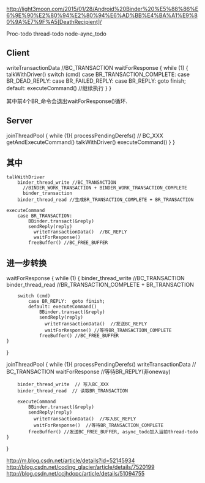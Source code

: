 http://light3moon.com/2015/01/28/Android%20Binder%20%E5%88%86%E6%9E%90%E2%80%94%E2%80%94%E6%AD%BB%E4%BA%A1%E9%80%9A%E7%9F%A5[DeathRecipient]/


Proc-todo
thread-todo
node-aync_todo
## Client

writeTransactionData //BC_TRANSACTION
waitForResponse
{
    while (1) {
        talkWithDriver()
        switch (cmd)
            case BR_TRANSACTION_COMPLETE:
            case BR_DEAD_REPLY:
            case BR_FAILED_REPLY:
            case BR_REPLY:  goto finish;
            default: executeCommand() //继续执行
    }
}

其中前4个BR_命令会退出waitForResponse()循环.

## Server

joinThreadPool
{
    while (1){
        processPendingDerefs() // BC_XXX
        getAndExecuteCommand()
            talkWithDriver()
            executeCommand()
    }
}

## 其中

    talkWithDriver
        binder_thread_write //BC_TRANSACTION
          //BINDER_WORK_TRANSACTION + BINDER_WORK_TRANSACTION_COMPLETE
          binder_transaction
        binder_thread_read //生成BR_TRANSACTION_COMPLETE + BR_TRANSACTION

    executeCommand
        case BR_TRANSACTION:
            BBinder.transact(&reply)
            sendReply(reply)
              writeTransactionData()  //BC_REPLY
              waitForResponse()
            freeBuffer() //BC_FREE_BUFFER

## 进一步转换

waitForResponse
{
    while (1) {
        binder_thread_write //BC_TRANSACTION
        binder_thread_read //BR_TRANSACTION_COMPLETE + BR_TRANSACTION

        switch (cmd)
            case BR_REPLY:  goto finish;            
            default: executeCommand()
                BBinder.transact(&reply)
                sendReply(reply)
                  writeTransactionData()  //发送BC_REPLY
                  waitForResponse() //等待BR_TRANSACTION_COMPLETE
                freeBuffer() //BC_FREE_BUFFER
    }
}  

joinThreadPool
{
    while (1){
        processPendingDerefs()
            writeTransactionData // BC_TRANSACTION
            waitForResponse //等待BR_REPLY(非oneway)

        binder_thread_write  // 写入BC_XXX
        binder_thread_read  // 读取BR_TRANSACTION

        executeCommand
            BBinder.transact(&reply)
            sendReply(reply)
              writeTransactionData()  //写入BC_REPLY
              waitForResponse()  //等待BR_TRANSACTION_COMPLETE
            freeBuffer() //发送BC_FREE_BUFFER, async_todo加入当前thread-todo
    }
}

http://m.blog.csdn.net/article/details?id=52145934
http://blog.csdn.net/coding_glacier/article/details/7520199
http://blog.csdn.net/ccjhdopc/article/details/51094755
